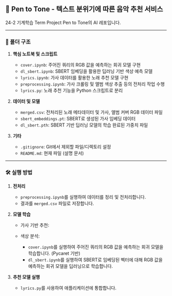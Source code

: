 ## 🎵 Pen to Tone - 텍스트 분위기에 따른 음악 추천 서비스 

24-2 기계학습 Term Project Pen to Tone의 AI 레포입니다.

---

### 📂 폴더 구조

1. **핵심 노트북 및 스크립트**
   - `cover.ipynb`: 주어진 쿼리의 RGB 값을 예측하는 회귀 모델 구현
   - `dl_sbert.ipynb`: SBERT 임베딩을 활용한 딥러닝 기반 색상 예측 모델
   - `lyrics.ipynb`: 가사 데이터를 활용한 노래 추천 모델 구현
   - `preprocessing.ipynb`: 가사 크롤링 및 앨범 색상 추출 등의 전처리 작업 수행
   - `lyrics.py`: 노래 추천 기능을 Python 스크립트로 분리

2. **데이터 및 모델**
   - `merged.csv`: 전처리된 노래 메타데이터 및 가사, 앨범 커버 RGB 데이터 파일
   - `sbert_embeddings.pt`: SBERT로 생성된 가사 임베딩 데이터
   - `dl_sbert.pth`: SBERT 기반 딥러닝 모델의 학습 완료된 가중치 파일

3. **기타**
   - `.gitignore`: Git에서 제외할 파일/디렉토리 설정
   - `README.md`: 현재 파일 (설명 문서)

---

### 🛠️ 실행 방법

1. **전처리**
   - `preprocessing.ipynb`를 실행하여 데이터를 정리 및 전처리합니다.
   - 결과를 `merged.csv` 파일로 저장합니다.

2. **모델 학습**
   - 가사 기반 추천:

   - 색상 분석:
     - `cover.ipynb`를 실행하여 주어진 쿼리의 RGB 값을 예측하는 회귀 모델을 학습합니다. (Pycaret 기반)
     - `dl_sbert.ipynb`를 실행하여 SBERT로 임베딩된 벡터에 대해 RGB 값을 예측하는 회귀 모델을 딥러닝으로 학습합니다.
3. **추천 모델 실행**
   - `lyrics.py`를 사용하여 애플리케이션에 통합합니다.
